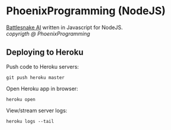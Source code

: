 # PhoenixProgramming (NodeJS)

[Battlesnake AI](https://battlesnake.io) written in Javascript for NodeJS.  
_copyrigth @ PhoenixProgramming_

## Deploying to Heroku

Push code to Heroku servers:

```shell
git push heroku master
```

Open Heroku app in browser:

```shell
heroku open
```

View/stream server logs:

```shell
heroku logs --tail
```
